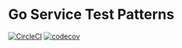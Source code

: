 # Go Service Test Patterns

[![CircleCI](https://circleci.com/gh/cjfinnell/go-service-test-patterns/tree/main.svg?style=svg)](https://circleci.com/gh/cjfinnell/go-service-test-patterns/tree/main)
[![codecov](https://codecov.io/gh/cjfinnell/go-service-test-patterns/branch/main/graph/badge.svg?token=7qrNA7dkoP)](https://codecov.io/gh/cjfinnell/go-service-test-patterns)
